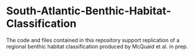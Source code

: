 # South-Atlantic-Benthic-Habitat-Classification
The code and files contained in this repository support replication of a regional benthic habitat classification produced by McQuaid et al. in prep.
